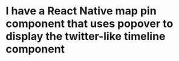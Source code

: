 # I have a React Native map pin component that uses popover to display the twitter-like timeline component

